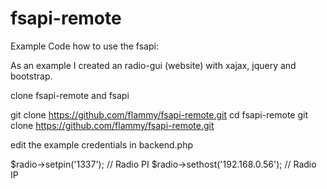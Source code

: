 # fsapi-remote
Example Code how to use the fsapi:

As an example I created an radio-gui (website) with xajax, jquery and bootstrap.

clone fsapi-remote and fsapi

git clone https://github.com/flammy/fsapi-remote.git
cd fsapi-remote
git clone https://github.com/flammy/fsapi-remote.git

edit the example credentials in backend.php

$radio->setpin('1337'); // Radio PI
$radio->sethost('192.168.0.56'); // Radio IP
